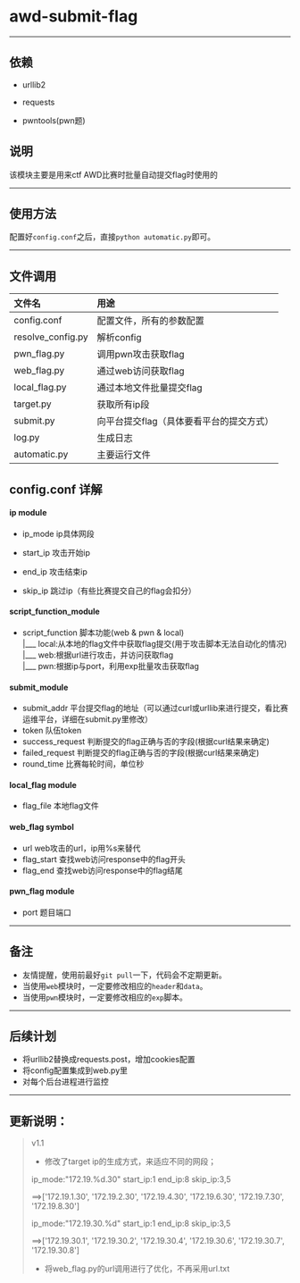 # awd-submit-flag

---
## 依赖

* urllib2

* requests

* pwntools(pwn题)


## 说明

该模块主要是用来ctf AWD比赛时批量自动提交flag时使用的

---



## 使用方法

配置好`config.conf`之后，直接`python automatic.py`即可。

---

## 文件调用
|文件名    |用途|
|:---   |:---   |
|config.conf    |配置文件，所有的参数配置|
|resolve_config.py  |解析config|
|pwn_flag.py    |调用pwn攻击获取flag|
|web_flag.py    |通过web访问获取flag|
|local_flag.py  |通过本地文件批量提交flag|
|target.py  |获取所有ip段|
|submit.py  |向平台提交flag（具体要看平台的提交方式）|
|log.py |生成日志|
|automatic.py   |主要运行文件|


## config.conf 详解

#### ip module

* ip_mode ip具体网段

* start_ip 攻击开始ip
* end_ip 攻击结束ip
* skip_ip 跳过ip（有些比赛提交自己的flag会扣分）

#### script_function_module
* script_function 脚本功能(web & pwn & local)  
  |___ local:从本地的flag文件中获取flag提交(用于攻击脚本无法自动化的情况)  
  |___ web:根据url进行攻击，并访问获取flag  
  |___ pwn:根据ip与port，利用exp批量攻击获取flag

#### submit_module
* submit_addr 平台提交flag的地址（可以通过curl或urllib来进行提交，看比赛运维平台，详细在submit.py里修改）
* token 队伍token
* success_request 判断提交的flag正确与否的字段(根据curl结果来确定)
* failed_request 判断提交的flag正确与否的字段(根据curl结果来确定)
* round_time 比赛每轮时间，单位秒

#### local_flag module
* flag_file 本地flag文件

#### web_flag symbol
* url web攻击的url，ip用%s来替代
* flag_start 查找web访问response中的flag开头
* flag_end 查找web访问response中的flag结尾

#### pwn_flag module
* port 题目端口

---

## 备注
* 友情提醒，使用前最好`git pull`一下，代码会不定期更新。
* 当使用`web`模块时，一定要修改相应的`header`和`data`。
* 当使用`pwn`模块时，一定要修改相应的`exp`脚本。

---

## 后续计划

* 将urllib2替换成requests.post，增加cookies配置
* 将config配置集成到web.py里
* 对每个后台进程进行监控

---

## 更新说明：

>v1.1
>
>
>* 修改了target ip的生成方式，来适应不同的网段；
>
>  ip_mode:"172.19.%d.30"
>  start_ip:1
>  end_ip:8
>  skip_ip:3,5
>
>  ==>['172.19.1.30', '172.19.2.30', '172.19.4.30', '172.19.6.30', '172.19.7.30', '172.19.8.30']
>
>  ip_mode:"172.19.30.%d"
>  start_ip:1
>  end_ip:8
>  skip_ip:3,5
>
>  ==>['172.19.30.1', '172.19.30.2', '172.19.30.4', '172.19.30.6', '172.19.30.7', '172.19.30.8']
>
>* 将web_flag.py的url调用进行了优化，不再采用url.txt